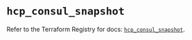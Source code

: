 # `hcp_consul_snapshot`

Refer to the Terraform Registry for docs: [`hcp_consul_snapshot`](https://registry.terraform.io/providers/hashicorp/hcp/0.102.0/docs/resources/consul_snapshot).
